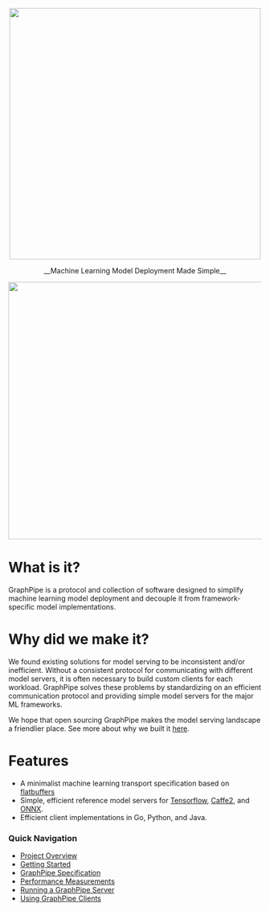 <img
    src="./assets/logo.png"
    width="500"
    style="display: block; width: 500px; margin: auto;"
/>

<div style="text-align: center">__Machine Learning Model Deployment Made Simple__</div>

<img
    src="./assets/arch-sm.jpg"
    width="512"
    style="display: block; width: 512px; margin: auto;"
/>

# What is it?

GraphPipe is a protocol and collection of software designed to simplify machine
learning model deployment and decouple it from framework-specific model
implementations.

# Why did we make it?

We found existing solutions for model serving to be inconsistent and/or inefficient.
Without a consistent protocol for communicating with different model servers, 
it is often necessary to build custom clients for each workload. GraphPipe
solves these problems by standardizing on an efficient communication protocol
and providing simple model servers for the major ML frameworks.

We hope that open sourcing GraphPipe makes the model serving landscape a
friendlier place.  See more about why we built it
[here](guide/user-guide/overview).

# Features

* A minimalist machine learning transport specification based on [flatbuffers]
* Simple, efficient reference model servers for [Tensorflow], [Caffe2], and [ONNX].
* Efficient client implementations in Go, Python, and Java.

[flatbuffers]: https://google.github.io/flatbuffers/
[Tensorflow]: https://www.tensorflow.org
[Caffe2]: https://caffe2.ai
[ONNX]: https://onnx.ai


### Quick Navigation

- [Project Overview](guide/user-guide/overview.md)
- [Getting Started](guide/user-guide/quickstart.md)
- [GraphPipe Specification](guide/user-guide/spec.md)
- [Performance Measurements](guide/user-guide/performance.md)
- [Running a GraphPipe Server](guide/servers/overview.md)
- [Using GraphPipe Clients](guide/clients/overview.md)

